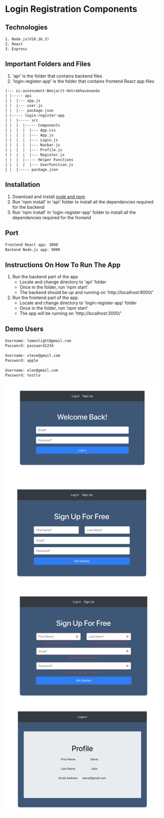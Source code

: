 # Login Registration Components

## Technologies
```
1. Node.js(V10.16.3)
2. React
3. Express
```

## Important Folders and Files

1. 'api' is the folder that contains backend files
2. 'login-register-app' is the folder that contains frontend React app files

```
|--- LL-assessment-Benjarit-Hotrabhavananda
| |----- api
| |  |--- app.js
| |  |--- user.js
| |  |--- package.json
| |----- login-register-app
| |  |----- src
| |  |  |----- Components
| |  |  |  |--- App.css
| |  |  |  |--- App.js
| |  |  |  |--- Login.js
| |  |  |  |--- Navbar.js
| |  |  |  |--- Profile.js
| |  |  |  |--- Register.js
| |  |  |----- Helper Functions
| |  |  |  |--- UserFunction.js
| |  |----- package.json
```
## Installation
1. Download and install [node and npm](https://nodejs.org/en/)
2. Run 'npm install' in 'api' folder to install all the dependencies required for the backend
3. Run 'npm install' in 'login-register-app' folder to install all the dependencies required for the fronend

## Port
```
Frontend React app: 3000
Backend Node.js app: 9000
```

## Instructions On How To Run The App
1. Run the backend part of the app
    - Locate and change directory to 'api' folder
    - Once in the folder, run 'npm start'
    - The backend should be up and running on 'http://localhost:9000/'
2. Run the frontend part of the app    
    - Locate and change directory to 'login-register-app' folder
    - Once in the folder, run 'npm start'
    - The app will be running on 'http://localhost:3000/'

## Demo Users
```
Username: lemonlight@gmail.com
Password: password1234

Username: steve@gmail.com
Password: apple

Username: elon@gmail.com
Password: testla
```
![](login.png)
![](register.png)
![](register_validation.png)
![](profile.png)
